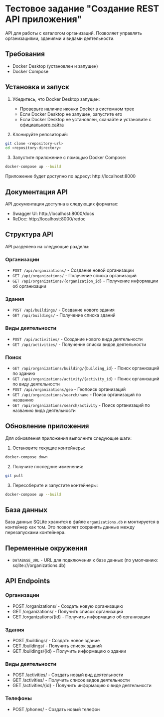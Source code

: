 # Тестовое задание "Создание REST API приложения"

API для работы с каталогом организаций. Позволяет управлять организациями, зданиями и видами деятельности.

## Требования

- Docker Desktop (установлен и запущен)
- Docker Compose

## Установка и запуск

1. Убедитесь, что Docker Desktop запущен:
   - Проверьте наличие иконки Docker в системном трее
   - Если Docker Desktop не запущен, запустите его
   - Если Docker Desktop не установлен, скачайте и установите с [официального сайта](https://www.docker.com/products/docker-desktop)

2. Клонируйте репозиторий:
```bash
git clone <repository-url>
cd <repository-directory>
```

3. Запустите приложение с помощью Docker Compose:
```bash
docker-compose up --build
```

Приложение будет доступно по адресу: http://localhost:8000

## Документация API

API документация доступна в следующих форматах:

- Swagger UI: http://localhost:8000/docs
- ReDoc: http://localhost:8000/redoc

## Структура API

API разделено на следующие разделы:

### Организации
- `POST /api/organizations/` - Создание новой организации
- `GET /api/organizations/` - Получение списка организаций
- `GET /api/organizations/{organization_id}` - Получение информации об организации

### Здания
- `POST /api/buildings/` - Создание нового здания
- `GET /api/buildings/` - Получение списка зданий

### Виды деятельности
- `POST /api/activities/` - Создание нового вида деятельности
- `GET /api/activities/` - Получение списка видов деятельности

### Поиск
- `GET /api/organizations/building/{building_id}` - Поиск организаций по зданию
- `GET /api/organizations/activity/{activity_id}` - Поиск организаций по виду деятельности
- `POST /api/organizations/geo` - Геопоиск организаций
- `GET /api/organizations/search/name` - Поиск организаций по названию
- `GET /api/organizations/search/activity` - Поиск организаций по названию вида деятельности

## Обновление приложения

Для обновления приложения выполните следующие шаги:

1. Остановите текущие контейнеры:
```bash
docker-compose down
```

2. Получите последние изменения:
```bash
git pull
```

3. Пересоберите и запустите контейнеры:
```bash
docker-compose up --build
```

## База данных

База данных SQLite хранится в файле `organizations.db` и монтируется в контейнер как том. Это позволяет сохранять данные между перезапусками контейнера.

## Переменные окружения

- `DATABASE_URL` - URL для подключения к базе данных (по умолчанию: sqlite:///organizations.db)

## API Endpoints

### Организации
- POST /organizations/ - Создать новую организацию
- GET /organizations/ - Получить список организаций
- GET /organizations/{id} - Получить информацию об организации

### Здания
- POST /buildings/ - Создать новое здание
- GET /buildings/ - Получить список зданий
- GET /buildings/{id} - Получить информацию о здании

### Виды деятельности
- POST /activities/ - Создать новый вид деятельности
- GET /activities/ - Получить список видов деятельности
- GET /activities/{id} - Получить информацию о виде деятельности

### Телефоны
- POST /phones/ - Создать новый телефон 
